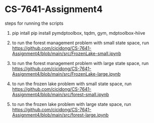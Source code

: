 # CS-7641-Assignment4
steps for running the scripts

1.  pip intall pip install pymdptoolbox, tqdm, gym, mdptoolbox-hiive

2. to run the forest management problem with small state space, run https://github.com/cicidong/CS-7641-Assignment4/blob/main/src/FrozenLake-small.ipynb

3. to run the forest management problem with large state space, run https://github.com/cicidong/CS-7641-Assignment4/blob/main/src/FrozenLake-large.ipynb

4. to run the frozen lake problem with small state space, run https://github.com/cicidong/CS-7641-Assignment4/blob/main/src/forest-small.ipynb

5. to run the frozen lake problem with large state space, run https://github.com/cicidong/CS-7641-Assignment4/blob/main/src/forest-large.ipynb

